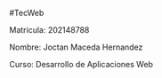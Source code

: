 #TecWeb

Matricula: 202148788

Nombre: Joctan Maceda Hernandez

Curso: Desarrollo de Aplicaciones Web

